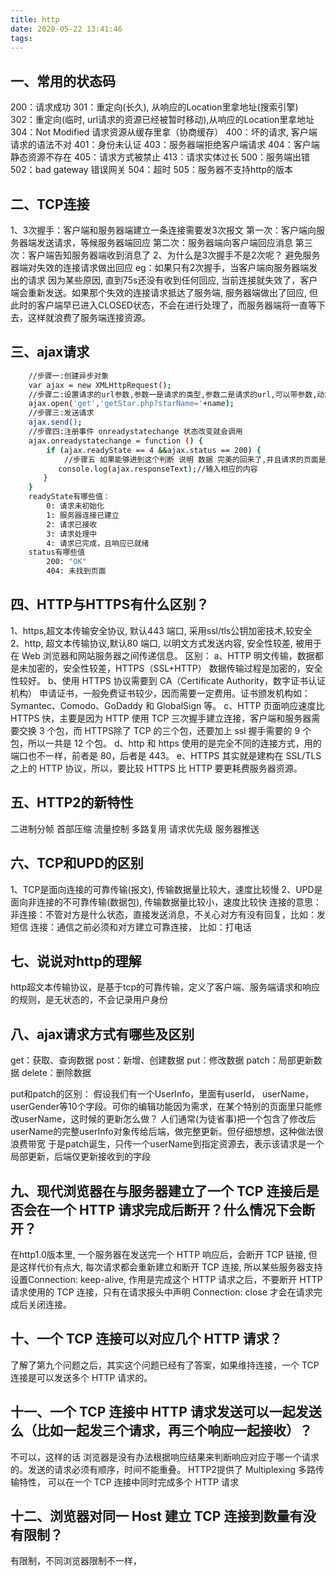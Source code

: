 ```yaml
---
title: http
date: 2020-05-22 13:41:46
tags:
---
```


## 一、常用的状态码
200：请求成功
301：重定向(长久), 从响应的Location里拿地址(搜索引擎)
302：重定向(临时, url请求的资源已经被暂时移动),从响应的Location里拿地址
304：Not Modified 请求资源从缓存里拿（协商缓存）
400：坏的请求, 客户端请求的语法不对
401：身份未认证
403：服务器端拒绝客户端请求
404：客户端静态资源不存在
405：请求方式被禁止
413：请求实体过长
500：服务端出错
502：bad gateway 错误网关
504：超时
505：服务器不支持http的版本

## 二、TCP连接
1、3次握手：客户端和服务器端建立一条连接需要发3次报文
    第一次：客户端向服务器端发送请求，等候服务器端回应
    第二次：服务器端向客户端回应消息
    第三次：客户端告知服务器端收到消息了
2、为什么是3次握手不是2次呢？
    避免服务器端对失效的连接请求做出回应
    eg：如果只有2次握手，当客户端向服务器端发出的请求 因为某些原因, 直到75s还没有收到任何回应, 当前连接就失效了，客户端会重新发送。如果那个失效的连接请求抵达了服务端, 服务器端做出了回应, 但此时的客户端早已进入CLOSED状态，不会在进行处理了，而服务器端将一直等下去，这样就浪费了服务端连接资源。

## 三、ajax请求
``` bash
    //步骤一:创建异步对象
    var ajax = new XMLHttpRequest();
    //步骤二:设置请求的url参数,参数一是请求的类型,参数二是请求的url,可以带参数,动态的传递参数starName到服务端
    ajax.open('get','getStar.php?starName='+name);
    //步骤三:发送请求
    ajax.send();
    //步骤四:注册事件 onreadystatechange 状态改变就会调用
    ajax.onreadystatechange = function () {
        if (ajax.readyState == 4 &&ajax.status == 200) {
            //步骤五 如果能够进到这个判断 说明 数据 完美的回来了,并且请求的页面是存在的
    　　　　console.log(ajax.responseText);//输入相应的内容
    　　}
    }
    readyState有哪些值：
        0: 请求未初始化
        1: 服务器连接已建立
        2: 请求已接收
        3: 请求处理中
        4: 请求已完成，且响应已就绪
    status有哪些值
        200: "OK"
        404: 未找到页面
```

## 四、HTTP与HTTPS有什么区别？
1、https,超文本传输安全协议, 默认443 端口, 采用ssl/tls公钥加密技术,较安全
2、http, 超文本传输协议,默认80 端口, 以明文方式发送内容, 安全性较差, 被用于在 Web 浏览器和网站服务器之间传递信息。
区别：
a、HTTP 明文传输，数据都是未加密的，安全性较差，HTTPS（SSL+HTTP） 数据传输过程是加密的，安全性较好。
b、使用 HTTPS 协议需要到 CA（Certificate Authority，数字证书认证机构） 申请证书，一般免费证书较少，因而需要一定费用。证书颁发机构如：Symantec、Comodo、GoDaddy 和 GlobalSign 等。
c、HTTP 页面响应速度比 HTTPS 快，主要是因为 HTTP 使用 TCP 三次握手建立连接，客户端和服务器需要交换 3 个包，而 HTTPS除了 TCP 的三个包，还要加上 ssl 握手需要的 9 个包，所以一共是 12 个包。
d、http 和 https 使用的是完全不同的连接方式，用的端口也不一样，前者是 80，后者是 443。
e、HTTPS 其实就是建构在 SSL/TLS 之上的 HTTP 协议，所以，要比较 HTTPS 比 HTTP 要更耗费服务器资源。

## 五、HTTP2的新特性
二进制分帧
首部压缩
流量控制
多路复用
请求优先级
服务器推送

## 六、TCP和UPD的区别
1、TCP是面向连接的可靠传输(报文), 传输数据量比较大，速度比较慢
2、UPD是面向非连接的不可靠传输(数据包), 传输数据量比较小，速度比较快
连接的意思：
    非连接：不管对方是什么状态，直接发送消息，不关心对方有没有回复，比如：发短信
    连接：通信之前必须和对方建立可靠连接， 比如：打电话

## 七、说说对http的理解
http超文本传输协议，是基于tcp的可靠传输，定义了客户端、服务端请求和响应的规则，是无状态的，不会记录用户身份

## 八、ajax请求方式有哪些及区别
get：获取、查询数据
post：新增、创建数据
put：修改数据
patch：局部更新数据
delete：删除数据

put和patch的区别：
假设我们有一个UserInfo，里面有userId， userName， userGender等10个字段。可你的编辑功能因为需求，在某个特别的页面里只能修改userName，这时候的更新怎么做？
人们通常(为徒省事)把一个包含了修改后userName的完整userInfo对象传给后端，做完整更新。但仔细想想，这种做法很浪费带宽
于是patch诞生，只传一个userName到指定资源去，表示该请求是一个局部更新，后端仅更新接收到的字段

## 九、现代浏览器在与服务器建立了一个 TCP 连接后是否会在一个 HTTP 请求完成后断开？什么情况下会断开？
在http1.0版本里, 一个服务器在发送完一个 HTTP 响应后，会断开 TCP 链接, 但是这样代价有点大, 每次请求都会重新建立和断开 TCP 连接, 所以某些服务器支持设置Connection: keep-alive, 作用是完成这个 HTTP 请求之后，不要断开 HTTP 请求使用的 TCP 连接，只有在请求报头中声明 Connection: close 才会在请求完成后关闭连接。

## 十、一个 TCP 连接可以对应几个 HTTP 请求？
了解了第九个问题之后，其实这个问题已经有了答案，如果维持连接，一个 TCP 连接是可以发送多个 HTTP 请求的。

## 十一、一个 TCP 连接中 HTTP 请求发送可以一起发送么（比如一起发三个请求，再三个响应一起接收）？
不可以，这样的话 浏览器是没有办法根据响应结果来判断响应对应于哪一个请求的。发送的请求必须有顺序，时间不能重叠。
HTTP2提供了 Multiplexing 多路传输特性， 可以在一个 TCP 连接中同时完成多个 HTTP 请求

## 十二、浏览器对同一 Host 建立 TCP 连接到数量有没有限制？
有限制，不同浏览器限制不一样，

